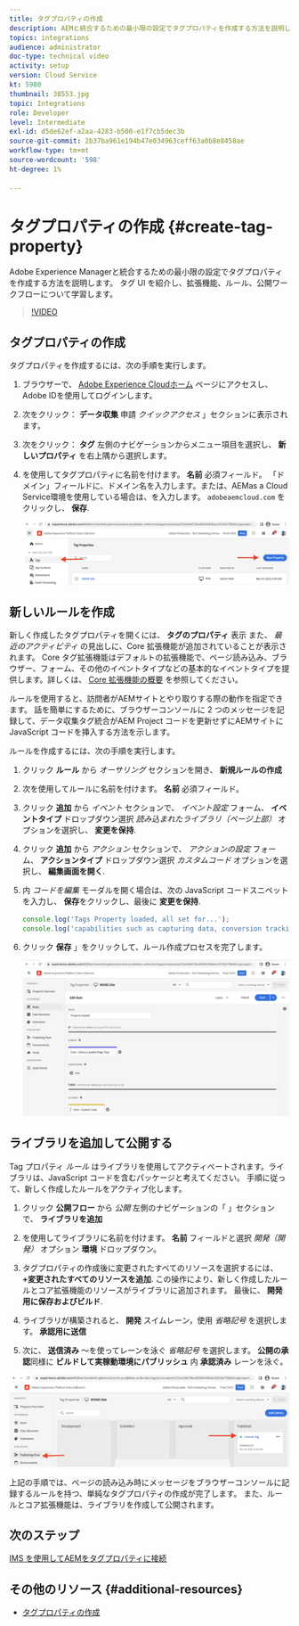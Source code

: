 ```yaml
---
title: タグプロパティの作成
description: AEMと統合するための最小限の設定でタグプロパティを作成する方法を説明します。 タグ UI を紹介し、拡張機能、ルール、公開ワークフローについて学習します。
topics: integrations
audience: administrator
doc-type: technical video
activity: setup
version: Cloud Service
kt: 5980
thumbnail: 38553.jpg
topic: Integrations
role: Developer
level: Intermediate
exl-id: d5de62ef-a2aa-4283-b500-e1f7cb5dec3b
source-git-commit: 2b37ba961e194b47e034963ceff63a0b8e8458ae
workflow-type: tm+mt
source-wordcount: '598'
ht-degree: 1%

---
```


# タグプロパティの作成 {#create-tag-property}

Adobe Experience Managerと統合するための最小限の設定でタグプロパティを作成する方法を説明します。 タグ UI を紹介し、拡張機能、ルール、公開ワークフローについて学習します。

>[!VIDEO](https://video.tv.adobe.com/v/38553?quality=12&learn=on)

## タグプロパティの作成

タグプロパティを作成するには、次の手順を実行します。

1. ブラウザーで、 [Adobe Experience Cloudホーム](https://experience.adobe.com/) ページにアクセスし、Adobe IDを使用してログインします。

1. 次をクリック： **データ収集** 申請 _クイックアクセス_ 」セクションに表示されます。

1. 次をクリック： **タグ** 左側のナビゲーションからメニュー項目を選択し、 **新しいプロパティ** を右上隅から選択します。

1. を使用してタグプロパティに名前を付けます。 **名前** 必須フィールド。 「ドメイン」フィールドに、ドメイン名を入力します。または、AEMas a Cloud Service環境を使用している場合は、を入力します。 `adobeaemcloud.com` をクリックし、 **保存**.

   ![タグのプロパティ](assets/tag-properties.png)

## 新しいルールを作成

新しく作成したタグプロパティを開くには、 **タグのプロパティ** 表示 また、 _最近のアクティビティ_ の見出しに、Core 拡張機能が追加されていることが表示されます。 Core タグ拡張機能はデフォルトの拡張機能で、ページ読み込み、ブラウザー、フォーム、その他のイベントタイプなどの基本的なイベントタイプを提供します。詳しくは、 [Core 拡張機能の概要](https://experienceleague.adobe.com/docs/experience-platform/tags/extensions/client/core/overview.html) を参照してください。

ルールを使用すると、訪問者がAEMサイトとやり取りする際の動作を指定できます。 話を簡単にするために、ブラウザーコンソールに 2 つのメッセージを記録して、データ収集タグ統合がAEM Project コードを更新せずにAEMサイトに JavaScript コードを挿入する方法を示します。

ルールを作成するには、次の手順を実行します。

1. クリック **ルール** から _オーサリング_ セクションを開き、 **新規ルールの作成**

1. 次を使用してルールに名前を付けます。 **名前** 必須フィールド。

1. クリック **追加** から _イベント_ セクションで、 _イベント設定_ フォーム、 **イベントタイプ** ドロップダウン選択 _読み込まれたライブラリ（ページ上部）_ オプションを選択し、 **変更を保持**.

1. クリック **追加** から _アクション_ セクションで、 _アクションの設定_ フォーム、 **アクションタイプ** ドロップダウン選択 _カスタムコード_ オプションを選択し、 **編集画面を開く**.

1. 内 _コードを編集_ モーダルを開く場合は、次の JavaScript コードスニペットを入力し、 **保存**&#x200B;をクリックし、最後に **変更を保持**.

   ```javascript
   console.log('Tags Property loaded, all set for...');
   console.log('capabilities such as capturing data, conversion tracking and delivering unique and personalized experiences');
   ```

1. クリック **保存** 」をクリックして、ルール作成プロセスを完了します。

   ![新規ルール](assets/new-rule.png)

## ライブラリを追加して公開する

Tag プロパティ _ルール_ はライブラリを使用してアクティベートされます。ライブラリは、JavaScript コードを含むパッケージと考えてください。 手順に従って、新しく作成したルールをアクティブ化します。

1. クリック **公開フロー** から _公開_ 左側のナビゲーションの「 」セクションで、 **ライブラリを追加**

1. を使用してライブラリに名前を付けます。 **名前** フィールドと選択 _開発（開発）_ オプション **環境** ドロップダウン。

1. タグプロパティの作成後に変更されたすべてのリソースを選択するには、 **+変更されたすべてのリソースを追加**. この操作により、新しく作成したルールとコア拡張機能のリソースがライブラリに追加されます。 最後に、 **開発用に保存およびビルド**.

1. ライブラリが構築されると、 **開発** スイムレーン，使用 _省略記号_ を選択します。 **承認用に送信**

1. 次に、 **送信済み** ～を使ってレーンを泳ぐ _省略記号_ を選択します。 **公開の承認**&#x200B;同様に **ビルドして実稼動環境にパブリッシュ** 内 **承認済み** レーンを泳ぐ。

![公開済みライブラリ](assets/published-library.png)


上記の手順では、ページの読み込み時にメッセージをブラウザーコンソールに記録するルールを持つ、単純なタグプロパティの作成が完了します。 また、ルールとコア拡張機能は、ライブラリを作成して公開されます。

## 次のステップ

[IMS を使用してAEMをタグプロパティに接続](connect-aem-tag-property-using-ims.md)


## その他のリソース {#additional-resources}

* [タグプロパティの作成](https://experienceleague.adobe.com/docs/platform-learn/implement-in-websites/configure-tags/create-a-property.html)
